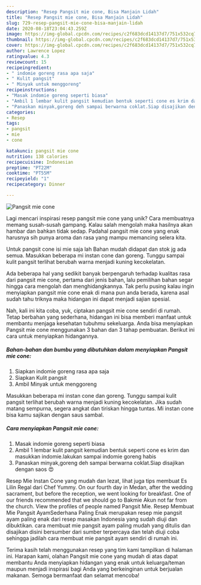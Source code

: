 ```yaml
---
description: "Resep Pangsit mie cone, Bisa Manjain Lidah"
title: "Resep Pangsit mie cone, Bisa Manjain Lidah"
slug: 729-resep-pangsit-mie-cone-bisa-manjain-lidah
date: 2020-08-18T23:04:43.259Z
image: https://img-global.cpcdn.com/recipes/c2f683dcd14137d7/751x532cq70/pangsit-mie-cone-foto-resep-utama.jpg
thumbnail: https://img-global.cpcdn.com/recipes/c2f683dcd14137d7/751x532cq70/pangsit-mie-cone-foto-resep-utama.jpg
cover: https://img-global.cpcdn.com/recipes/c2f683dcd14137d7/751x532cq70/pangsit-mie-cone-foto-resep-utama.jpg
author: Lawrence Lopez
ratingvalue: 4.3
reviewcount: 15
recipeingredient:
- " indomie goreng rasa apa saja"
- " Kulit pangsit"
- " Minyak untuk menggoreng"
recipeinstructions:
- "Masak indomie goreng seperti biasa"
- "Ambil 1 lembar kulit pangsit kemudian bentuk seperti cone es krim dan masukkan indomie.lakukan sampai indomie goreng habis"
- "Panaskan minyak,goreng deh sampai berwarna coklat.Siap disajikan dengan saos 😍"
categories:
- Resep
tags:
- pangsit
- mie
- cone

katakunci: pangsit mie cone 
nutrition: 138 calories
recipecuisine: Indonesian
preptime: "PT22M"
cooktime: "PT55M"
recipeyield: "1"
recipecategory: Dinner

---
```



![Pangsit mie cone](https://img-global.cpcdn.com/recipes/c2f683dcd14137d7/751x532cq70/pangsit-mie-cone-foto-resep-utama.jpg)

Lagi mencari inspirasi resep pangsit mie cone yang unik? Cara membuatnya memang susah-susah gampang. Kalau salah mengolah maka hasilnya akan hambar dan bahkan tidak sedap. Padahal pangsit mie cone yang enak harusnya sih punya aroma dan rasa yang mampu memancing selera kita.

Untuk pangsit cone isi mie saja lah Bahan mudah didapat dan stok jg ada semua. Masukkan beberapa mi instan cone dan goreng. Tunggu sampai kulit pangsit terlihat berubah warna menjadi kuning kecokelatan.

Ada beberapa hal yang sedikit banyak berpengaruh terhadap kualitas rasa dari pangsit mie cone, pertama dari jenis bahan, lalu pemilihan bahan segar hingga cara mengolah dan menghidangkannya. Tak perlu pusing kalau ingin menyiapkan pangsit mie cone enak di mana pun anda berada, karena asal sudah tahu triknya maka hidangan ini dapat menjadi sajian spesial.


Nah, kali ini kita coba, yuk, ciptakan pangsit mie cone sendiri di rumah. Tetap berbahan yang sederhana, hidangan ini bisa memberi manfaat untuk membantu menjaga kesehatan tubuhmu sekeluarga. Anda bisa menyiapkan Pangsit mie cone menggunakan 3 bahan dan 3 tahap pembuatan. Berikut ini cara untuk menyiapkan hidangannya.

<!--inarticleads1-->

##### Bahan-bahan dan bumbu yang dibutuhkan dalam menyiapkan Pangsit mie cone:

1. Siapkan  indomie goreng rasa apa saja
1. Siapkan  Kulit pangsit
1. Ambil  Minyak untuk menggoreng


Masukkan beberapa mi instan cone dan goreng. Tunggu sampai kulit pangsit terlihat berubah warna menjadi kuning kecokelatan. Jika sudah matang sempurna, segera angkat dan tiriskan hingga tuntas. Mi instan cone bisa kamu sajikan dengan saus sambal. 

<!--inarticleads2-->

##### Cara menyiapkan Pangsit mie cone:

1. Masak indomie goreng seperti biasa
1. Ambil 1 lembar kulit pangsit kemudian bentuk seperti cone es krim dan masukkan indomie.lakukan sampai indomie goreng habis
1. Panaskan minyak,goreng deh sampai berwarna coklat.Siap disajikan dengan saos 😍


Resep Mie Instan Cone yang mudah dan lezat, lihat juga tips membuat Es Lilin Regal dari Chef Yummy. On our fourth day in Medan, after the wedding sacrament, but before the reception, we went looking for breakfast. One of our friends recommended that we should go to Bakmie Akun not far from the church. View the profiles of people named Pangsit Mie. Resep Membuat Mie Pangsit AyamSederhana Paling Enak merupakan resep mie pangsit ayam paling enak dari resep masakan Indonesia yang sudah diuji dan dibuktikan. cara membuat mie pangsit ayam paling mudah yang ditulis dan disajikan disini bersumber dari sumber terpercaya dan telah diuji coba sehingga jadilah cara membuat mie pangsit ayam sendiri di rumah ini. 

Terima kasih telah menggunakan resep yang tim kami tampilkan di halaman ini. Harapan kami, olahan Pangsit mie cone yang mudah di atas dapat membantu Anda menyiapkan hidangan yang enak untuk keluarga/teman maupun menjadi inspirasi bagi Anda yang berkeinginan untuk berjualan makanan. Semoga bermanfaat dan selamat mencoba!
